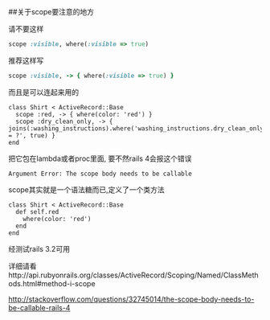 ##关于scope要注意的地方

请不要这样
```ruby
scope :visible, where(:visible => true)
```

推荐这样写
```ruby
scope :visible, -> { where(:visible => true) }
```

而且是可以连起来用的
```
class Shirt < ActiveRecord::Base
  scope :red, -> { where(color: 'red') }
  scope :dry_clean_only, -> { joins(:washing_instructions).where('washing_instructions.dry_clean_only = ?', true) }
end
```

把它包在lambda或者proc里面, 要不然rails 4会报这个错误
```
Argument Error: The scope body needs to be callable
```

scope其实就是一个语法糖而已,定义了一个类方法
```
class Shirt < ActiveRecord::Base
  def self.red
    where(color: 'red')
  end
end
```

经测试rails 3.2可用

详细请看http://api.rubyonrails.org/classes/ActiveRecord/Scoping/Named/ClassMethods.html#method-i-scope


http://stackoverflow.com/questions/32745014/the-scope-body-needs-to-be-callable-rails-4
